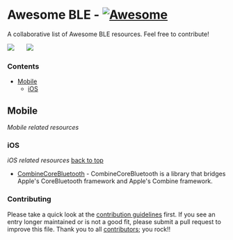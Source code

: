 # Awesome BLE - [![Awesome](https://awesome.re/badge.svg)](https://awesome.re)
A collaborative list of Awesome BLE resources. Feel free to contribute! 
<!-- 

PLEASE DO NOT UPDATE THIS FILE, UPDATE CONTENTS.JSON INSTEAD. THANK YOU :)

 -->



![](https://img.shields.io/badge/Contents-1-green) $~~~~~$ ![](https://img.shields.io/github/last-commit/dotintent/awesome-ble/main)

### Contents

- [Mobile](#mobile)
  - [iOS](#mobile-ios)

## Mobile
*Mobile related resources* 

### iOS
*iOS related resources* [back to top](#readme) 

* [CombineCoreBluetooth](https://github.com/StarryInternet/CombineCoreBluetooth) - CombineCoreBluetooth is a library that bridges Apple's CoreBluetooth framework and Apple's Combine framework.


### Contributing

Please take a quick look at the [contribution guidelines](.github/CONTRIBUTING.md) first. If you see an entry longer maintained or is not a good fit, please submit a pull request to improve this file. Thank you to all [contributors](https://github.com/dotintent/awesome-ble/graphs/contributors); you rock!!